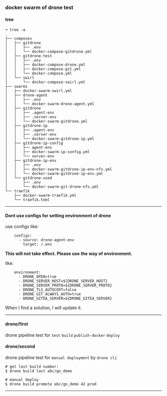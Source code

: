 ### docker swarm of drone test

#### tree

```
➜ tree -a
.
├── composes
│   ├── gitdrone
│   │   ├── .env
│   │   └── docker-compose-gitdrone.yml
│   ├── gitdrone-test
│   │   ├── .env
│   │   ├── docker-compose-drone.yml
│   │   ├── docker-compose-git.yml
│   │   └── docker-compose.yml
│   └── swirl
│       └── docker-compose-swirl.yml
├── swarms
│   ├── docker-swarm-swirl.yml
│   ├── drone-agent
│   │   ├── .env
│   │   └── docker-swarm-drone-agent.yml
│   ├── gitdrone
│   │   ├── .agent-env
│   │   ├── .server-env
│   │   └── docker-swarm-gitdrone.yml
│   ├── gitdrone-ip
│   │   ├── .agent-env
│   │   ├── .server-env
│   │   └── docker-swarm-gitdrone-ip.yml
│   ├── gitdrone-ip-config
│   │   ├── agent-env
│   │   ├── docker-swarm-ip-config.yml
│   │   └── server-env
│   ├── gitdrone-ip-env
│   │   ├── .env
│   │   ├── docker-swarm-gitdrone-ip-env-nfs.yml
│   │   └── docker-swarm-gitdrone-ip-env.yml
│   └── gitdrone-used
│       ├── .env
│       └── docker-swarm-git-drone-nfs.yml
└── traefik
    ├── docker-swarm-traefik.yml
    └── traefik.toml
```

*****

#### Dont use configs for setting environment of drone

use configs like:
```
    configs:
      - source: drone-agent-env
        target: /.env
```

**This will not take effect. Please use the way of environment.**

like:
```
    environment:
      - DRONE_OPEN=true
      - DRONE_SERVER_HOST=${DRONE_SERVER_HOST}
      - DRONE_SERVER_PROTO=${DRONE_SERVER_PROTO}
      - DRONE_TLS_AUTOCERT=false
      - DRONE_GIT_ALWAYS_AUTH=true
      - DRONE_GITEA_SERVER=${DRONE_GITEA_SERVER}
```

When I find a solution, I will update it.

*****

#### drone/first

drone pipeline test for `test` `build` `publish-docker` `deploy`

#### drone/second

drone pipeline test for `manual deployment` by `drone cli`

```
# get last build number:
$ drone build last abc/go_demo

# manual deploy
$ drone build promote abc/go_demo 42 prod
```

*****
